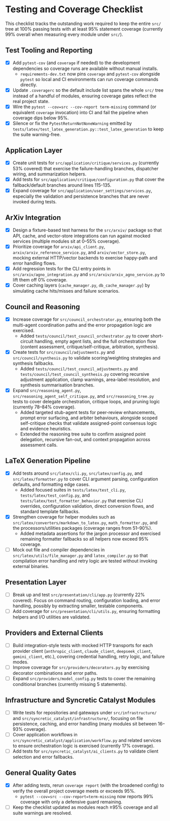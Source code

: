 # Testing and Coverage Checklist

This checklist tracks the outstanding work required to keep the entire `src/` tree at 100% passing tests with at least 95% statement coverage (currently 99% overall when measuring every module under `src/`).

## Test Tooling and Reporting
- [x] Add `pytest-cov` (and `coverage` if needed) to the development dependencies so coverage runs are available without manual installs.
  - `requirements-dev.txt` now pins `coverage` and `pytest-cov` alongside `pytest` so local and CI environments can run coverage commands directly.
- [x] Update `.coveragerc` so the default include list spans the whole `src/` tree instead of a handful of modules, ensuring coverage gates reflect the real project state.
- [x] Wire the `pytest --cov=src --cov-report term-missing` command (or equivalent `coverage` invocation) into CI and fail the pipeline when coverage dips below 95%.
- [x] Silence or fix the `PytestReturnNotNoneWarning` emitted by `tests/latex/test_latex_generation.py::test_latex_generation` to keep the suite warning-free.

## Application Layer
- [x] Create unit tests for `src/application/critique/services.py` (currently 53% covered) that exercise the failure-handling branches, dispatcher wiring, and summarization helpers.
- [x] Add tests for `src/application/critique/configuration.py` that cover the fallback/default branches around lines 115-135.
- [x] Expand coverage for `src/application/user_settings/services.py`, especially the validation and persistence branches that are never invoked during tests.

## ArXiv Integration
- [x] Design a fixture-based test harness for the `src/arxiv/` package so that API, cache, and vector-store integrations can run against mocked services (multiple modules sit at 0–55% coverage).
- [x] Prioritize coverage for `arxiv/api_client.py`, `arxiv/arxiv_reference_service.py`, and `arxiv/vector_store.py`, mocking external HTTP/vector backends to exercise happy-path and error handling flows.
- [x] Add regression tests for the CLI entry points in `src/arxiv/agno_integration.py` and `src/arxiv/arxiv_agno_service.py` to lift them off 0% coverage.
- [x] Cover caching layers (`cache_manager.py`, `db_cache_manager.py`) by simulating cache hits/misses and failure scenarios.

## Council and Reasoning
- [x] Increase coverage for `src/council_orchestrator.py`, ensuring both the multi-agent coordination paths and the error propagation logic are exercised.
  - Added `tests/council/test_council_orchestrator.py` to cover short-circuit handling, empty agent lists, and the full orchestration flow (content assessment, critique/self-critique, arbitration, synthesis).
- [x] Create tests for `src/council/adjustments.py` and `src/council/synthesis.py` to validate scoring/weighting strategies and synthesis fallbacks.
  - Added `tests/council/test_council_adjustments.py` and `tests/council/test_council_synthesis.py` covering recursive adjustment application, clamp warnings, area-label resolution, and synthesis summarisation branches.
- [x] Expand `src/reasoning_agent.py`, `src/reasoning_agent_self_critique.py`, and `src/reasoning_tree.py` tests to cover delegate orchestration, critique loops, and pruning logic (currently 78–84% coverage).
  - Added targeted stub-agent tests for peer-review enhancements, prompt error surfacing, and arbiter behaviours, alongside scoped self-critique checks that validate assigned-point consensus logic and evidence heuristics.
  - Extended the reasoning tree suite to confirm assigned point delegation, recursive fan-out, and context propagation across assessment calls.

## LaTeX Generation Pipeline
- [x] Add tests around `src/latex/cli.py`, `src/latex/config.py`, and `src/latex/formatter.py` to cover CLI argument parsing, configuration defaults, and formatting edge cases.
  - Added focused suites in `tests/latex/test_cli.py`, `tests/latex/test_config.py`, and `tests/latex/test_formatter_behavior.py` that exercise CLI overrides, configuration validation, direct conversion flows, and standard template fallbacks.
- [x] Strengthen coverage for helper modules such as `src/latex/converters/markdown_to_latex.py`, `math_formatter.py`, and the processors/utilities packages (coverage ranges from 51–90%).
  - Added metadata assertions for the jargon processor and exercised remaining formatter fallbacks so all helpers now exceed 95% coverage.
- [ ] Mock out file and compiler dependencies in `src/latex/utils/file_manager.py` and `latex_compiler.py` so that compilation error handling and retry logic are tested without invoking external binaries.

## Presentation Layer
- [ ] Break up and test `src/presentation/cli/app.py` (currently 22% covered). Focus on command routing, configuration loading, and error handling, possibly by extracting smaller, testable components.
- [ ] Add coverage for `src/presentation/cli/utils.py`, ensuring formatting helpers and I/O utilities are validated.

## Providers and External Clients
- [ ] Build integration-style tests with mocked HTTP transports for each provider client (`anthropic_client`, `claude_client`, `deepseek_client`, `gemini_client`, etc.), covering credential handling, retry logic, and failure modes.
- [ ] Improve coverage for `src/providers/decorators.py` by exercising decorator combinations and error paths.
- [ ] Expand `src/providers/model_config.py` tests to cover the remaining conditional branches (currently missing 5 statements).

## Infrastructure and Syncretic Catalyst Modules
- [ ] Write tests for repositories and gateways under `src/infrastructure/` and `src/syncretic_catalyst/infrastructure/`, focusing on file persistence, caching, and error handling (many modules sit between 16–93% coverage).
- [ ] Cover application workflows in `src/syncretic_catalyst/application/workflow.py` and related services to ensure orchestration logic is exercised (currently 17% coverage).
- [ ] Add tests for `src/syncretic_catalyst/ai_clients.py` to validate client selection and error fallbacks.

## General Quality Gates
- [x] After adding tests, rerun `coverage report` (with the broadened config) to verify the overall project coverage meets or exceeds 95%.
  - `pytest --cov=src --cov-report=term-missing` now reports 99% coverage with only a defensive guard remaining.
- [ ] Keep the checklist updated as modules reach ≥95% coverage and all suite warnings are resolved.
